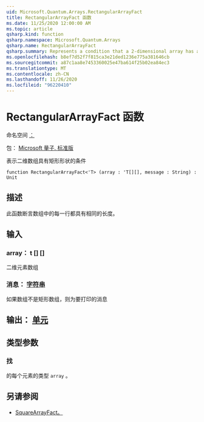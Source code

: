 ```yaml
---
uid: Microsoft.Quantum.Arrays.RectangularArrayFact
title: RectangularArrayFact 函数
ms.date: 11/25/2020 12:00:00 AM
ms.topic: article
qsharp.kind: function
qsharp.namespace: Microsoft.Quantum.Arrays
qsharp.name: RectangularArrayFact
qsharp.summary: Represents a condition that a 2-dimensional array has a rectangular shape
ms.openlocfilehash: b8ef7d52f7f815ca3e21ded1236e775a381646cb
ms.sourcegitcommit: a87c1aa8e7453360025e47ba614f25b02ea84ec3
ms.translationtype: MT
ms.contentlocale: zh-CN
ms.lasthandoff: 11/26/2020
ms.locfileid: "96220410"
---
```

# <a name="rectangulararrayfact-function"></a>RectangularArrayFact 函数

命名空间 [：](xref:Microsoft.Quantum.Arrays)

包： [Microsoft 量子. 标准版](https://nuget.org/packages/Microsoft.Quantum.Standard)


表示二维数组具有矩形形状的条件

```qsharp
function RectangularArrayFact<'T> (array : 'T[][], message : String) : Unit
```


## <a name="description"></a>描述

此函数断言数组中的每一行都具有相同的长度。

## <a name="input"></a>输入

### <a name="array--t"></a>array： t [] []

二维元素数组


### <a name="message--string"></a>消息： [字符串](xref:microsoft.quantum.lang-ref.string)

如果数组不是矩形数组，则为要打印的消息



## <a name="output--unit"></a>输出： [单元](xref:microsoft.quantum.lang-ref.unit)



## <a name="type-parameters"></a>类型参数

### <a name="t"></a>找

的每个元素的类型 `array` 。

## <a name="see-also"></a>另请参阅

- [SquareArrayFact。](xref:Microsoft.Quantum.Arrays.SquareArrayFact)